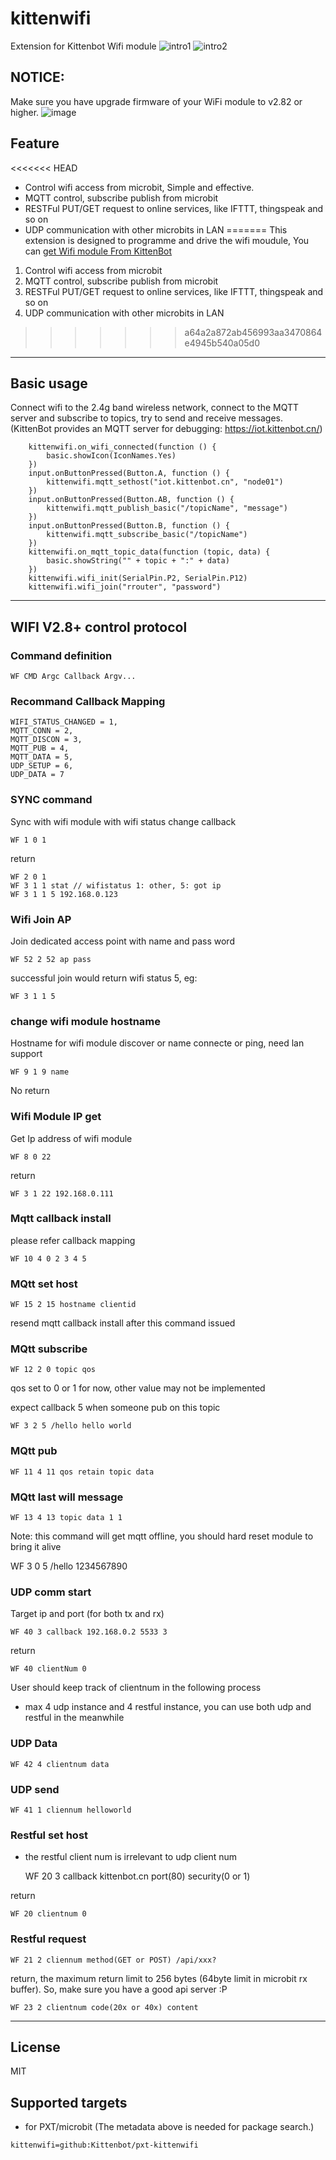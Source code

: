 # kittenwifi

Extension for Kittenbot Wifi module
![intro1](intro.png)
![intro2](intro-2.png)

## NOTICE:
Make sure you have upgrade firmware of your WiFi module to v2.82 or higher.
![image](https://user-images.githubusercontent.com/3390845/58791229-669caf80-8624-11e9-81e6-0835a1ce1727.png)

## Feature

<<<<<<< HEAD
- Control wifi access from microbit, Simple and effective.
- MQTT control, subscribe publish from microbit
- RESTFul PUT/GET request to online services, like IFTTT, thingspeak and so on
- UDP communication with other microbits in LAN
=======
This extension is designed to programme and drive the wifi moudule, You can [get Wifi module From KittenBot](https://www.kittenbot.cc/collections/frontpage/products/wifi-module-of-powerbrick)

1. Control wifi access from microbit
2. MQTT control, subscribe publish from microbit
3. RESTFul PUT/GET request to online services, like IFTTT, thingspeak and so on
4. UDP communication with other microbits in LAN
>>>>>>> a64a2a872ab456993aa3470864e4945b540a05d0

----------

## Basic usage

Connect wifi to the 2.4g band wireless network, connect to the MQTT server and subscribe to topics, try to send and receive messages. (KittenBot provides an MQTT server for debugging: https://iot.kittenbot.cn/)

```blocks
	kittenwifi.on_wifi_connected(function () {
		basic.showIcon(IconNames.Yes)
	})
	input.onButtonPressed(Button.A, function () {
		kittenwifi.mqtt_sethost("iot.kittenbot.cn", "node01")
	})
	input.onButtonPressed(Button.AB, function () {
		kittenwifi.mqtt_publish_basic("/topicName", "message")
	})
	input.onButtonPressed(Button.B, function () {
		kittenwifi.mqtt_subscribe_basic("/topicName")
	})
	kittenwifi.on_mqtt_topic_data(function (topic, data) {
		basic.showString("" + topic + ":" + data)
	})
	kittenwifi.wifi_init(SerialPin.P2, SerialPin.P12)
	kittenwifi.wifi_join("rrouter", "password")

```

----------

## WIFI V2.8+ control protocol

### Command definition

	WF CMD Argc Callback Argv...
### Recommand Callback Mapping

	WIFI_STATUS_CHANGED = 1,
	MQTT_CONN = 2,
	MQTT_DISCON = 3,
	MQTT_PUB = 4,
	MQTT_DATA = 5,
	UDP_SETUP = 6,
	UDP_DATA = 7

### SYNC command
Sync with wifi module with wifi status change callback 

	WF 1 0 1

return

	WF 2 0 1 
	WF 3 1 1 stat // wifistatus 1: other, 5: got ip
  	WF 3 1 1 5 192.168.0.123

### Wifi Join AP
Join dedicated access point with name and pass word

	WF 52 2 52 ap pass

successful join would return wifi status 5, eg:

	WF 3 1 1 5

### change wifi module hostname
Hostname for wifi module discover or name connecte or ping, need lan support

	WF 9 1 9 name

No return

### Wifi Module IP get
Get Ip address of wifi module

	WF 8 0 22

return 

	WF 3 1 22 192.168.0.111

### Mqtt callback install
please refer callback mapping

	WF 10 4 0 2 3 4 5

### MQtt set host

	WF 15 2 15 hostname clientid  

resend mqtt callback install after this command issued

### MQtt subscribe

	WF 12 2 0 topic qos

qos set to 0 or 1 for now, other value may not be implemented

expect callback 5 when someone pub on this topic

	WF 3 2 5 /hello hello world 

### MQtt pub

	WF 11 4 11 qos retain topic data

### MQtt last will message

	WF 13 4 13 topic data 1 1

Note: this command will get mqtt offline, you should hard reset module to bring it alive

WF 3 0 5 /hello 1234567890

### UDP comm start
Target ip and port (for both tx and rx)

	WF 40 3 callback 192.168.0.2 5533 3

return

	WF 40 clientNum 0

User should keep track of clientnum in the following process

* max 4 udp instance and 4 restful instance, you can use both udp and restful in the meanwhile

### UDP Data

	WF 42 4 clientnum data

### UDP send

	WF 41 1 cliennum helloworld

### Restful set host
* the restful client num is irrelevant to udp client num

	WF 20 3 callback kittenbot.cn port(80) security(0 or 1)

return 

	WF 20 clientnum 0

### Restful request

	WF 21 2 cliennum method(GET or POST) /api/xxx? 

return, the maximum return limit to 256 bytes (64byte limit in microbit rx buffer). So, make sure you have a good api server :P

	WF 23 2 clientnum code(20x or 40x) content

----------

## License

MIT

## Supported targets

* for PXT/microbit
(The metadata above is needed for package search.)

```package
kittenwifi=github:Kittenbot/pxt-kittenwifi
```
